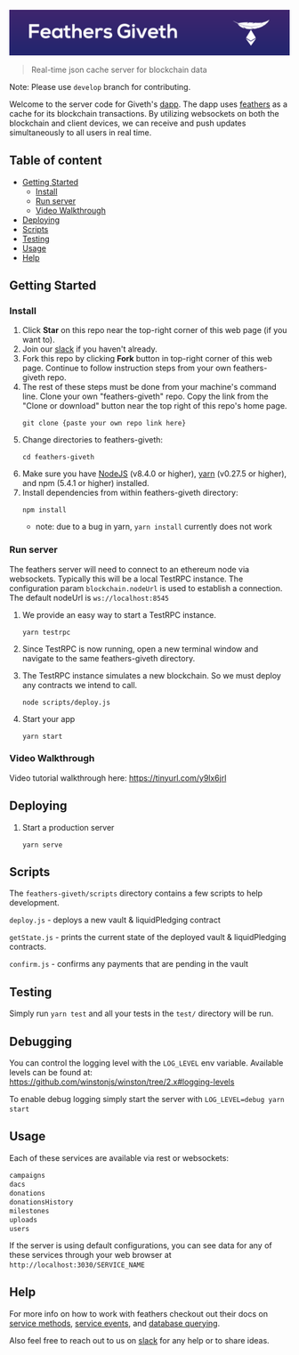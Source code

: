 ![Feathers Giveth](readme-header.png)

> Real-time json cache server for blockchain data

Note: Please use `develop` branch for contributing.

Welcome to the server code for Giveth's [dapp](https://github.com/Giveth/giveth-dapp). The dapp uses [feathers](http://feathersjs.com) as a cache for its blockchain transactions. By utilizing websockets on both the blockchain and client devices, we can receive and push updates simultaneously to all users in real time.

## Table of content

- [Getting Started](#getting-started)
    - [Install](#install)
    - [Run server](#run-server)
    - [Video Walkthrough](#video-walkthrough)
- [Deploying](#deploying)
- [Scripts](#scripts)
- [Testing](#testing)
- [Usage](#usage)
- [Help](#help)

## Getting Started

### Install
1. Click **Star** on this repo near the top-right corner of this web page (if you want to).
2. Join our [slack](http://slack.giveth.io) if you haven't already.
3. Fork this repo by clicking **Fork** button in top-right corner of this web page. Continue to follow instruction steps from your own feathers-giveth repo.
5. The rest of these steps must be done from your machine's command line. Clone your own "feathers-giveth" repo. Copy the link from the "Clone or download" button near the top right of this repo's home page.
    ```
    git clone {paste your own repo link here}
    ```
6. Change directories to feathers-giveth:
    ```
    cd feathers-giveth
    ```
5. Make sure you have [NodeJS](https://nodejs.org/) (v8.4.0 or higher), [yarn](https://www.yarnpkg.com/) (v0.27.5 or higher), and npm (5.4.1 or higher) installed.
6. Install dependencies from within feathers-giveth directory:
    ```
    npm install
    ```
    * note: due to a bug in yarn, `yarn install` currently does not work

### Run server
The feathers server will need to connect to an ethereum node via websockets. Typically this will be a local TestRPC instance. 
The configuration param `blockchain.nodeUrl` is used to establish a connection. The default nodeUrl is `ws://localhost:8545`

1. We provide an easy way to start a TestRPC instance.
  
    ``` 
    yarn testrpc
    ```
2. Since TestRPC is now running, open a new terminal window and navigate to the same feathers-giveth directory.
    
3. The TestRPC instance simulates a new blockchain. So we must deploy any contracts we intend to call.

    ```
    node scripts/deploy.js
    ```
    
4. Start your app

    ```
    yarn start
    ```
    
### Video Walkthrough
Video tutorial walkthrough here: https://tinyurl.com/y9lx6jrl

## Deploying

1. Start a production server

    ```
    yarn serve
    ```
    
## Scripts

The `feathers-giveth/scripts` directory contains a few scripts to help development.

`deploy.js` - deploys a new vault & liquidPledging contract

`getState.js` - prints the current state of the deployed vault & liquidPledging contracts.

`confirm.js` - confirms any payments that are pending in the vault 

## Testing

Simply run `yarn test` and all your tests in the `test/` directory will be run.

## Debugging

You can control the logging level with the `LOG_LEVEL` env variable. Available levels can be found at: https://github.com/winstonjs/winston/tree/2.x#logging-levels

To enable debug logging simply start the server with `LOG_LEVEL=debug yarn start`

## Usage

Each of these services are available via rest or websockets:

```
campaigns
dacs
donations
donationsHistory
milestones
uploads
users
```
If the server is using default configurations, you can see data for any of these services through your web browser at `http://localhost:3030/SERVICE_NAME`

## Help

For more info on how to work with feathers checkout out their docs on [service methods](https://docs.feathersjs.com/api/databases/common.html#service-methods), [service events](https://docs.feathersjs.com/api/events.html#service-events), and [database querying](https://docs.feathersjs.com/api/databases/querying.html).

Also feel free to reach out to us on [slack](http://slack.giveth.io) for any help or to share ideas.
